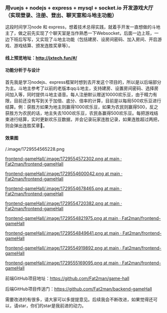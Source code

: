 ### 用vuejs + nodejs + express + mysql + socket.io 开发游戏大厅（实现登录、注册、登出、聊天室和斗地主功能） 

这段时间学习node 和 express，想着技术总得实践，就着手开发一直想做的斗地主了，做之前先实现了个聊天室是当作熟悉一下Websocket，后面一边上班，一边下班后写写，又实现了斗地主功能（包括建房、设房间密码、加入房间、开启游戏、游戏结算、颁发连胜奖章等）。

#### 线上预览地址：http://jxtech.fun/#/

#### 功能分析于与设计

首先我是学习nodejs、express框架时想到去开发这个项目的，所以是以后端部分为主。斗地主参考了以前的老版本qq斗地主，支持建房、设置房间密码、选择房间加入等，同时提供斗地主语音。每人注册默认赠送10000欢乐豆，由于精力有限，目前还没有写到关于加倍、底分、倍率的计算，目前是以每局500欢乐豆进行结算。例：获胜方如果为地主则赢得1000欢乐豆，如果为农民则赢得500，反之获胜方为农民的话，地主失去1000欢乐豆，农民各赢得500欢乐豆。每把游戏结束进行结算，实时更新欢乐豆数据，并会记录玩家连胜记录，如果连胜超过两把，则会弹出连胜奖章🏅。

#### 效果图

/.image/1729554565228.png

[frontend-gameHall/.image/1729554572302.png at main · Fat2man/frontend-gameHall](https://github.com/Fat2man/frontend-gameHall/blob/main/.image/1729554572302.png)

[frontend-gameHall/.image/1729554600042.png at main · Fat2man/frontend-gameHall](https://github.com/Fat2man/frontend-gameHall/blob/main/.image/1729554600042.png)

[frontend-gameHall/.image/1729554678465.png at main · Fat2man/frontend-gameHall](https://github.com/Fat2man/frontend-gameHall/blob/main/.image/1729554678465.png)

[frontend-gameHall/.image/1729554720382.png at main · Fat2man/frontend-gameHall](https://github.com/Fat2man/frontend-gameHall/blob/main/.image/1729554720382.png)

[frontend-gameHall/.image/1729554821975.png at main · Fat2man/frontend-gameHall](https://github.com/Fat2man/frontend-gameHall/blob/main/.image/1729554821975.png)

[frontend-gameHall/.image/1729554849641.png at main · Fat2man/frontend-gameHall](https://github.com/Fat2man/frontend-gameHall/blob/main/.image/1729554849641.png)

[frontend-gameHall/.image/1729554919892.png at main · Fat2man/frontend-gameHall](https://github.com/Fat2man/frontend-gameHall/blob/main/.image/1729554919892.png)

[frontend-gameHall/.image/1729555169095.png at main · Fat2man/frontend-gameHall](https://github.com/Fat2man/frontend-gameHall/blob/main/.image/1729555169095.png)

前端GitHub项目地址：https://github.com/Fat2man/game-hall

后端GitHub项目传送门：https://github.com/Fat2man/backend-gameHall

需要改进的有很多，请大家可以多提提意见。后续我会不断改进，如果觉得还可以，请star，你们的star是我前进的动力。
